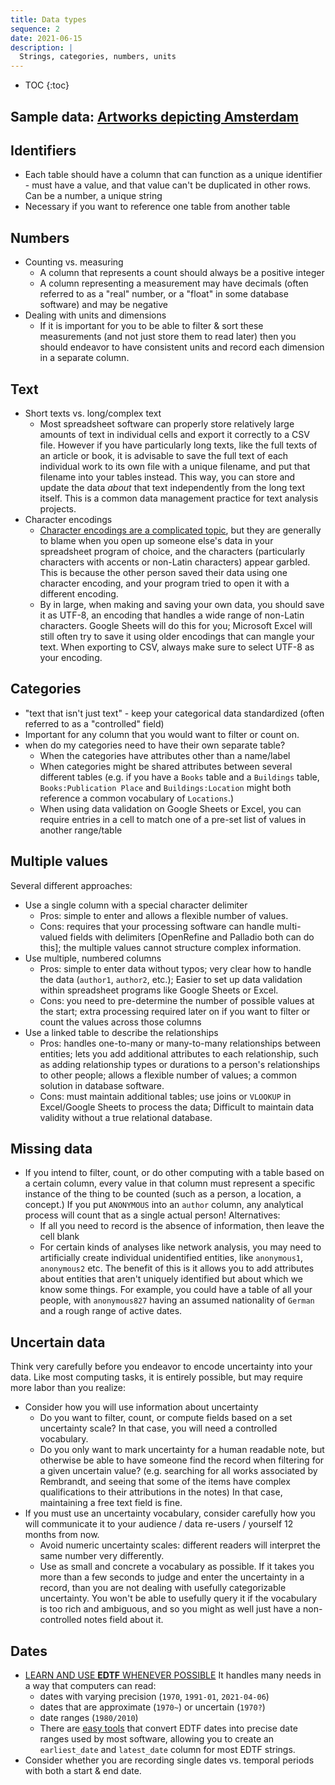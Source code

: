 ```yaml
---
title: Data types
sequence: 2
date: 2021-06-15
description: |
  Strings, categories, numbers, units
---
```


* TOC
{:toc}

## Sample data: [Artworks depicting Amsterdam](https://docs.google.com/spreadsheets/d/1P7or2IH0FZG0UsqHJRt71L3I8Ptxc80rxE7bai7ecUA/edit#gid=1462177897)

## Identifiers

- Each table should have a column that can function as a unique identifier - must have a value, and that value can't be duplicated in other rows. Can be a number, a unique string
- Necessary if you want to reference one table from another table

## Numbers

- Counting vs. measuring
  - A column that represents a count should always be a positive integer
  - A column representing a measurement may have decimals (often referred to as a "real" number, or a "float" in some database software) and may be negative
- Dealing with units and dimensions
  - If it is important for you to be able to filter & sort these measurements (and not just store them to read later) then you should endeavor to have consistent units and record each dimension in a separate column.

## Text

- Short texts vs. long/complex text
  - Most spreadsheet software can properly store relatively large amounts of text in individual cells and export it correctly to a CSV file. However if you have particularly long texts, like the full texts of an article or book, it is advisable to save the full text of each individual work to its own file with a unique filename, and put that filename into your tables instead. This way, you can store and update the data *about* that text independently from the long text itself. This is a common data management practice for text analysis projects.
- Character encodings
  - [Character encodings are a complicated topic](https://www.w3.org/International/questions/qa-what-is-encoding), but they are generally to blame when you open up someone else's data in your spreadsheet program of choice, and the characters (particularly characters with accents or non-Latin characters) appear garbled. This is because the other person saved their data using one character encoding, and your program tried to open it with a different encoding.
  - By in large, when making and saving your own data, you should save it as UTF-8, an encoding that handles a wide range of non-Latin characters. Google Sheets will do this for you; Microsoft Excel will still often try to save it using older encodings that can mangle your text. When exporting to CSV, always make sure to select UTF-8 as your encoding.

## Categories

- "text that isn't just text" - keep your categorical data standardized (often referred to as a "controlled" field)
- Important for any column that you would want to filter or count on.
- when do my categories need to have their own separate table?
  - When the categories have attributes other than a name/label
  - When categories might be shared attributes between several different tables (e.g. if you have a `Books` table and a `Buildings` table, `Books:Publication Place` and `Buildings:Location` might both reference a common vocabulary of `Locations`.)
  - When using data validation on Google Sheets or Excel, you can require entries in a cell to match one of a pre-set list of values in another range/table

## Multiple values

Several different approaches:

- Use a single column with a special character delimiter
  - Pros: simple to enter and allows a flexible number of values.
  - Cons: requires that your processing software can handle multi-valued fields with delimiters \[OpenRefine and Palladio both can do this\]; the multiple values cannot structure complex information.
- Use multiple, numbered columns
  - Pros: simple to enter data without typos; very clear how to handle the data (`author1`, `author2`, etc.); Easier to set up data validation within spreadsheet programs like Google Sheets or Excel.
  - Cons: you need to pre-determine the number of possible values at the start; extra processing required later on if you want to filter or count the values across those columns
- Use a linked table to describe the relationships
  - Pros: handles one-to-many or many-to-many relationships between entities; lets you add additional attributes to each relationship, such as adding relationship types or durations to a person's relationships to other people; allows a flexible number of values; a common solution in database software.
  - Cons: must maintain additional tables; use joins or `VLOOKUP` in Excel/Google Sheets to process the data; Difficult to maintain data validity without a true relational database.

## Missing data

- If you intend to filter, count, or do other computing with a table based on a certain column, every value in that column must represent a specific instance of the thing to be counted (such as a person, a location, a concept.) If you put `ANONYMOUS` into an `author` column, any analytical process will count that as a single actual person! Alternatives:
  - If all you need to record is the absence of information, then leave the cell blank
  - For certain kinds of analyses like network analysis, you may need to artificially create individual unidentified entities, like `anonymous1`, `anonymous2` etc. The benefit of this is it allows you to add attributes about entities that aren't uniquely identified but about which we know some things. For example, you could have a table of all your people, with `anonymous827` having an assumed nationality of `German` and a rough range of active dates.

## Uncertain data

Think very carefully before you endeavor to encode uncertainty into your data. Like most computing tasks, it is entirely possible, but may require more labor than you realize:

- Consider how you will use information about uncertainty
  - Do you want to filter, count, or compute fields based on a set uncertainty scale? In that case, you will need a controlled vocabulary.
  - Do you only want to mark uncertainty for a human readable note, but otherwise be able to have someone find the record when filtering for a given uncertain value? (e.g. searching for all works associated by Rembrandt, and seeing that some of the items have complex qualifications to their attributions in the notes) In that case, maintaining a free text field is fine.
- If you must use an uncertainty vocabulary, consider carefully how you will communicate it to your audience / data re-users / yourself 12 months from now.
  - Avoid numeric uncertainty scales: different readers will interpret the same number very differently.
  - Use as small and concrete a vocabulary as possible. If it takes you more than a few seconds to judge and enter the uncertainty in a record, than you are not dealing with usefully categorizable uncertainty. You won't be able to usefully query it if the vocabulary is too rich and ambiguous, and so you might as well just have a non-controlled notes field about it.

## Dates

- [LEARN AND USE **EDTF** WHENEVER POSSIBLE](https://miro.com/app/board/o9J_l_LUDX4=/) It handles many needs in a way that computers can read:
  - dates with varying precision (`1970`, `1991-01`, `2021-04-06`)
  - dates that are approximate (`1970~`) or uncertain (`1970?`)
  - date ranges (`1980/2010`)
  - There are [easy tools](https://matthewlincoln.net/pages/edtf.html) that convert EDTF dates into precise date ranges used by most software, allowing you to create an `earliest_date` and `latest_date` column for most EDTF strings.
- Consider whether you are recording single dates vs. temporal periods with both a start & end date.
